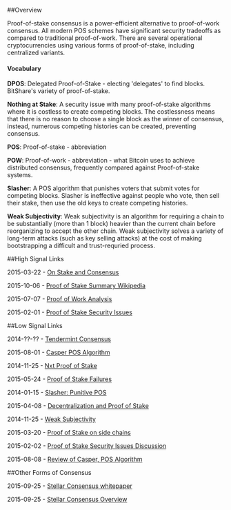 ##Overview

Proof-of-stake consensus is a power-efficient alternative to proof-of-work
consensus. All modern POS schemes have significant security tradeoffs as
compared to traditional proof-of-work. There are several operational
cryptocurrencies using various forms of proof-of-stake, including centralized
variants.

#### Vocabulary

**DPOS**: Delegated Proof-of-Stake - electing 'delegates' to find blocks.
BitShare's variety of proof-of-stake.

**Nothing at Stake**: A security issue with many proof-of-stake algorithms
where it is costless to create competing blocks. The costlessness means that
there is no reason to choose a single block as the winner of consensus,
instead, numerous competing histories can be created, preventing consensus.

**POS**: Proof-of-stake - abbreviation

**POW**: Proof-of-work - abbreviation - what Bitcoin uses to achieve
distributed consensus, frequently compared against Proof-of-stake systems. 

**Slasher**: A POS algorithm that punishes voters that submit votes for
competing blocks. Slasher is ineffective against people who vote, then sell
their stake, then use the old keys to create competing histories.

**Weak Subjectivity**: Weak subjectivity is an algorithm for requiring a chain
to be substantially (more than 1 block) heavier than the current chain before
reorganizing to accept the other chain. Weak subjectivity solves a variety of
long-term attacks (such as key selling attacks) at the cost of making
bootstrapping a difficult and trust-requried process.

##High Signal Links

2015-03-22 - [On Stake and Consensus](https://download.wpsoftware.net/bitcoin/pos.pdf)

2015-10-06 - [Proof of Stake Summary Wikipedia](https://en.wikipedia.org/wiki/Proof-of-stake)

2015-07-07 - [Proof of Work Analysis](https://eprint.iacr.org/2014/765.pdf)

2015-02-01 - [Proof of Stake Security Issues](https://github.com/ConsensusResearch/articles-papers/blob/master/multistrategy/multistrategy.pdf)

##Low Signal Links

2014-??-?? - [Tendermint Consensus](http://tendermint.com/docs/tendermint.pdf)

2015-08-01 - [Casper POS Algorithm](https://blog.ethereum.org/2015/08/01/introducing-casper-friendly-ghost/)

2014-11-25 - [Nxt Proof of Stake](http://www.scribd.com/doc/248208963/Multibranch-forging#)

2015-05-24 - [Proof of Stake Failures](http://cointelegraph.com/news/114359/the-inevitable-failure-of-proof-of-stake-blockchains-and-why-a-new-algorithm-is-needed)

2014-01-15 - [Slasher: Punitive POS](https://blog.ethereum.org/2014/01/15/slasher-a-punitive-proof-of-stake-algorithm/)

2015-04-08 - [Decentralization and Proof of Stake](https://download.wpsoftware.net/bitcoin/asic-faq.pdf)

2014-11-25 - [Weak Subjectivity](https://blog.ethereum.org/2014/11/25/proof-stake-learned-love-weak-subjectivity/)

2015-03-20 - [Proof of Stake on side chains](https://bitcointalk.org/index.php?topic=997125.msg10835817#msg10835817)

2015-02-02 - [Proof of Stake Security Issues Discussion](https://www.reddit.com/r/Bitcoin/comments/2pvt1e/proof_of_work_proof_of_stake_and_the_consensus/)

2015-08-08 - [Review of Casper, POS Algorithm](http://bytemaster.github.io/2015/08/08/Review-of-Casper-Ethereums-proposed-Proof-of-Stake-Algorithm/)

##Other Forms of Consensus

2015-09-25 - [Stellar Consensus whitepaper](https://www.stellar.org/papers/stellar-consensus-protocol.pdf)

2015-09-25 - [Stellar Consensus Overview](https://medium.com/a-stellar-journey/on-worldwide-consensus-359e9eb3e949)
